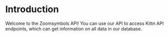 # Introduction

Welcome to the Zoomsymbols API! You can use our API to access Kittn API endpoints, which can get information on all data in our database.